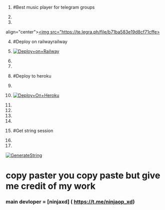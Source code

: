 1. #Best music player for telegram groups
 
2. 

3.


align="center"><a href="https://t.me/ninjaxdmusic"><img src="https://te.legra.ph/file/b71ba583e19d8cf71cffe></a></p>



4. #Deploy on railwayrailway
 
5. [![Deploy+on+Railway](https://railway.app/button.svg)](https://railway.app/new/template?template=https://github.com/Jinda-offline/ninjavcplayerofficial&envs=API_ID,API_HASH,BOT_TOKEN,STRING_SESSION)
6.
7.
8. #Deploy to heroku
9.
10.  [![Deploy+On+Heroku](https://www.herokucdn.com/deploy/button.svg)](https://heroku.com/deploy?template=https://github.com/Jinda-offline/ninjavcplayerofficial)
11.
12.
13.
14.
15. #Get string session
16.
17.

[![GenerateString](https://img.shields.io/badge/repl.it-generateString-yellowgreen)](https://replit.com/@AditytringSession)

# copy paster you copy paste but give me credit of my work

### main devloper = [ninjaxd] ( https://t.me/ninjaop_xd)
